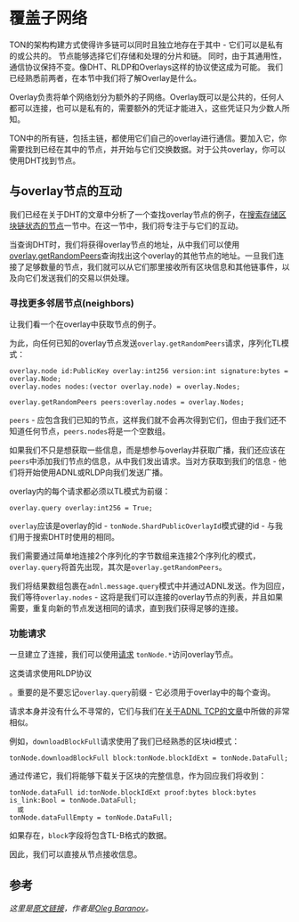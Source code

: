 # 覆盖子网络

TON的架构构建方式使得许多链可以同时且独立地存在于其中 - 它们可以是私有的或公共的。
节点能够选择它们存储和处理的分片和链。
同时，由于其通用性，通信协议保持不变。像DHT、RLDP和Overlays这样的协议使这成为可能。
我们已经熟悉前两者，在本节中我们将了解Overlay是什么。

Overlay负责将单个网络划分为额外的子网络。Overlay既可以是公共的，任何人都可以连接，也可以是私有的，需要额外的凭证才能进入，这些凭证只为少数人所知。

TON中的所有链，包括主链，都使用它们自己的overlay进行通信。要加入它，你需要找到已经在其中的节点，并开始与它们交换数据。对于公共overlay，你可以使用DHT找到节点。

## 与overlay节点的互动

我们已经在关于DHT的文章中分析了一个查找overlay节点的例子，在[搜索存储区块链状态的节点](/develop/network/dht#search-for-nodes-that-store-the-state-of-the-blockchain)一节中。在这一节中，我们将专注于与它们的互动。

当查询DHT时，我们将获得overlay节点的地址，从中我们可以使用[overlay.getRandomPeers](https://github.com/ton-blockchain/ton/blob/ad736c6bc3c06ad54dc6e40d62acbaf5dae41584/tl/generate/scheme/ton_api.tl#L237)查询找出这个overlay的其他节点的地址。一旦我们连接了足够数量的节点，我们就可以从它们那里接收所有区块信息和其他链事件，以及向它们发送我们的交易以供处理。

### 寻找更多邻居节点(neighbors)

让我们看一个在overlay中获取节点的例子。

为此，向任何已知的overlay节点发送`overlay.getRandomPeers`请求，序列化TL模式：
```tlb
overlay.node id:PublicKey overlay:int256 version:int signature:bytes = overlay.Node;
overlay.nodes nodes:(vector overlay.node) = overlay.Nodes;

overlay.getRandomPeers peers:overlay.nodes = overlay.Nodes;
```
`peers` - 应包含我们已知的节点，这样我们就不会再次得到它们，但由于我们还不知道任何节点，`peers.nodes`将是一个空数组。

如果我们不只是想获取一些信息，而是想参与overlay并获取广播，我们还应该在`peers`中添加我们节点的信息，从中我们发出请求。当对方获取到我们的信息 - 他们将开始使用ADNL或RLDP向我们发送广播。

overlay内的每个请求都必须以TL模式为前缀：
```tlb
overlay.query overlay:int256 = True;
```
`overlay`应该是overlay的id - `tonNode.ShardPublicOverlayId`模式键的id - 与我们用于搜索DHT时使用的相同。

我们需要通过简单地连接2个序列化的字节数组来连接2个序列化的模式，`overlay.query`将首先出现，其次是`overlay.getRandomPeers`。

我们将结果数组包裹在`adnl.message.query`模式中并通过ADNL发送。作为回应，我们等待`overlay.nodes` - 这将是我们可以连接的overlay节点的列表，并且如果需要，重复向新的节点发送相同的请求，直到我们获得足够的连接。

### 功能请求

一旦建立了连接，我们可以使用[请求](https://github.com/ton-blockchain/ton/blob/ad736c6bc3c06ad54dc6e40d62acbaf5dae41584/tl/generate/scheme/ton_api.tl#L413) `tonNode.*`访问overlay节点。

这类请求使用RLDP协议

。重要的是不要忘记`overlay.query`前缀 - 它必须用于overlay中的每个查询。

请求本身并没有什么不寻常的，它们与我们在[关于ADNL TCP的文章](/develop/network/adnl-tcp#getmasterchaininfo)中所做的非常相似。

例如，`downloadBlockFull`请求使用了我们已经熟悉的区块id模式：
```tlb
tonNode.downloadBlockFull block:tonNode.blockIdExt = tonNode.DataFull;
```
通过传递它，我们将能够下载关于区块的完整信息，作为回应我们将收到：
```tlb
tonNode.dataFull id:tonNode.blockIdExt proof:bytes block:bytes is_link:Bool = tonNode.DataFull;
  或
tonNode.dataFullEmpty = tonNode.DataFull;
```
如果存在，`block`字段将包含TL-B格式的数据。

因此，我们可以直接从节点接收信息。

## 参考

_这里是[原文链接](https://github.com/xssnick/ton-deep-doc/blob/master/Overlay-Network.md)，作者是[Oleg Baranov](https://github.com/xssnick)。_


